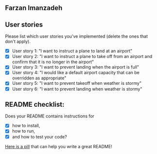 ## Farzan Imanzadeh

## User stories 
Please list which user stories you've implemented (delete the ones that don't apply).

- [X] User story 1: "I want to instruct a plane to land at an airport"
- [X] User story 2: "I want to instruct a plane to take off from an airport and confirm that it is no longer in the airport"
- [X] User story 3: "I want to prevent landing when the airport is full"
- [X] User story 4: "I would like a default airport capacity that can be overridden as appropriate"
- [X] User story 5: "I want to prevent takeoff when weather is stormy"
- [X] User story 6: "I want to prevent landing when weather is stormy"

## README checklist:
Does your README contains instructions for
- [X] how to install,
- [X] how to run,
- [X] and how to test your code?

[Here is a pill](https://github.com/makersacademy/course/blob/main/pills/readmes.md) that can help you write a great README!
